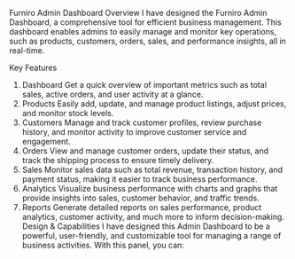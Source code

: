Furniro Admin Dashboard
Overview
I have designed the Furniro Admin Dashboard, a comprehensive tool for efficient business management. This dashboard enables admins to easily manage and monitor key operations, such as products, customers, orders, sales, and performance insights, all in real-time.

Key Features
1. Dashboard
Get a quick overview of important metrics such as total sales, active orders, and user activity at a glance.
2. Products
Easily add, update, and manage product listings, adjust prices, and monitor stock levels.
3. Customers
Manage and track customer profiles, review purchase history, and monitor activity to improve customer service and engagement.
4. Orders
View and manage customer orders, update their status, and track the shipping process to ensure timely delivery.
5. Sales
Monitor sales data such as total revenue, transaction history, and payment status, making it easier to track business performance.
6. Analytics
Visualize business performance with charts and graphs that provide insights into sales, customer behavior, and traffic trends.
7. Reports
Generate detailed reports on sales performance, product analytics, customer activity, and much more to inform decision-making.
Design & Capabilities
I have designed this Admin Dashboard to be a powerful, user-friendly, and customizable tool for managing a range of business activities. With this panel, you can:


